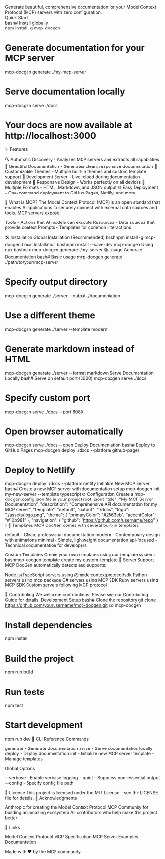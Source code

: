 Generate beautiful, comprehensive documentation for your Model Context Protocol (MCP) servers with zero configuration.  
Quick Start  
bash# Install globally  
npm install -g mcp-docgen  

# Generate documentation for your MCP server
mcp-docgen generate ./my-mcp-server

# Serve documentation locally
mcp-docgen serve ./docs

# Your docs are now available at http://localhost:3000
✨ Features

🔍 Automatic Discovery - Analyzes MCP servers and extracts all capabilities
📝 Beautiful Documentation - Generates clean, responsive documentation
🎨 Customizable Themes - Multiple built-in themes and custom template support
🚀 Development Server - Live reload during documentation development
📱 Responsive Design - Works perfectly on all devices
🔧 Multiple Formats - HTML, Markdown, and JSON output
🌐 Easy Deployment - One-command deployment to GitHub Pages, Netlify, and more

📖 What is MCP?
The Model Context Protocol (MCP) is an open standard that enables AI applications to securely connect with external data sources and tools. MCP servers expose:

Tools - Actions that AI models can execute
Resources - Data sources that provide context
Prompts - Templates for common interactions

🛠 Installation
Global Installation (Recommended)
bashnpm install -g mcp-docgen
Local Installation
bashnpm install --save-dev mcp-docgen
Using npx
bashnpx mcp-docgen generate ./my-server
📚 Usage
Generate Documentation
bash# Basic usage
mcp-docgen generate ./path/to/your/mcp-server

# Specify output directory
mcp-docgen generate ./server --output ./documentation

# Use a different theme
mcp-docgen generate ./server --template modern

# Generate markdown instead of HTML
mcp-docgen generate ./server --format markdown
Serve Documentation Locally
bash# Serve on default port (3000)
mcp-docgen serve ./docs

# Specify custom port
mcp-docgen serve ./docs --port 8080

# Open browser automatically
mcp-docgen serve ./docs --open
Deploy Documentation
bash# Deploy to GitHub Pages
mcp-docgen deploy ./docs --platform github-pages

# Deploy to Netlify
mcp-docgen deploy ./docs --platform netlify
Initialize New MCP Server
bash# Create a new MCP server with documentation setup
mcp-docgen init my-new-server --template typescript
⚙️ Configuration
Create a mcp-docgen.config.json file in your project root:
json{
  "title": "My MCP Server Documentation",
  "description": "Comprehensive API documentation for my MCP server",
  "template": "default",
  "output": "./docs",
  "logo": "./assets/logo.png",
  "theme": {
    "primaryColor": "#2563eb",
    "accentColor": "#10b981"
  },
  "navigation": {
    "github": "https://github.com/username/repo"
  }
}
🎨 Templates
MCP DocGen comes with several built-in templates:

default - Clean, professional documentation
modern - Contemporary design with animations
minimal - Simple, lightweight documentation
api-focused - Technical documentation for developers

Custom Templates
Create your own templates using our template system:
bashmcp-docgen template create my-custom-template
🧩 Server Support
MCP DocGen automatically detects and supports:

Node.js/TypeScript servers using @modelcontextprotocol/sdk
Python servers using mcp package
C# servers using MCP SDK
Ruby servers using MCP SDK
Custom servers following MCP protocol

🤝 Contributing
We welcome contributions! Please see our Contributing Guide for details.
Development Setup
bash# Clone the repository
git clone https://github.com/yourusername/mcp-docgen.git
cd mcp-docgen

# Install dependencies
npm install

# Build the project
npm run build

# Run tests
npm test

# Start development
npm run dev
🔧 CLI Reference
Commands

generate <server-path> - Generate documentation
serve <docs-dir> - Serve documentation locally
deploy <docs-dir> - Deploy documentation
init <project-name> - Initialize new MCP server
template <action> - Manage templates

Global Options

--verbose - Enable verbose logging
--quiet - Suppress non-essential output
--config <path> - Specify config file path

📄 License
This project is licensed under the MIT License - see the LICENSE file for details.
🙏 Acknowledgments

Anthropic for creating the Model Context Protocol
MCP Community for building an amazing ecosystem
All contributors who help make this project better

🔗 Links

Model Context Protocol
MCP Specification
MCP Server Examples
Documentation


Made with ❤️ by the MCP community
